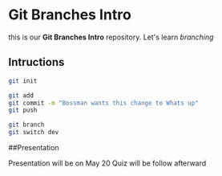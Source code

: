 # Git  Branches Intro

this is our **Git Branches Intro** repository. Let's learn *branching*

## Intructions


```bash
git init
```

```bash
git add
git commit -m "Bossman wants this change to Whats up"
git push
```

```bash
git branch
git switch dev
```

##Presentation 

Presentation will be on May 20 Quiz will be follow afterward